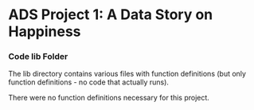 # ADS Project 1: A Data Story on Happiness
### Code lib Folder

The lib directory contains various files with function definitions (but only function definitions - no code that actually runs).

There were no function definitions necessary for this project.

